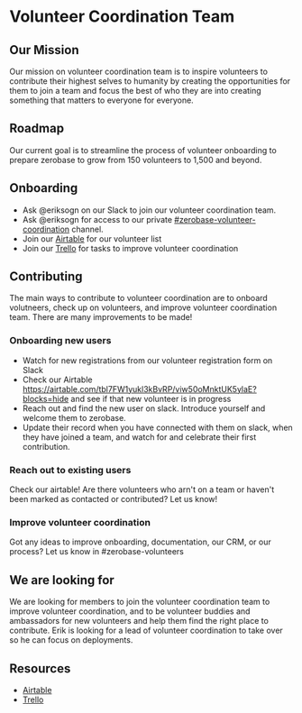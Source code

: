 # Volunteer Coordination Team

## Our Mission
Our mission on volunteer coordination team is to inspire volunteers to contribute their highest selves to humanity by creating the opportunities for them to join a team and focus the best of who they are into creating something that matters to everyone for everyone.

## Roadmap
Our current goal is to streamline the process of volunteer onboarding to prepare zerobase to grow from 150 volunteers to 1,500 and beyond.

## Onboarding
* Ask @eriksogn on our Slack to join our volunteer coordination team.
* Ask @eriksogn for access to our private [#zerobase-volunteer-coordination](https://necsi-edu.slack.com/archives/G0104HE1JP4) channel.
* Join our [Airtable](https://airtable.com/tbl7FW1yukl3kBvRP/viw5k8lpO4iJ4T2iJ) for our volunteer list
* Join our [Trello](https://trello.com/b/0iffx6o6/volunteer-coordination) for tasks to improve volunteer coordination

## Contributing

The main ways to contribute to volunteer coordination are to onboard volutneers, check up on volunteers, and improve volunteer coordination team. There are many improvements to be made!

### Onboarding new users
* Watch for new registrations from our volunteer registration form on Slack
* Check our Airtable https://airtable.com/tbl7FW1yukl3kBvRP/viw50oMnktUK5ylaE?blocks=hide and see if that new volunteer is in progress
* Reach out and find the new user on slack. Introduce yourself and welcome them to zerobase.
* Update their record when you have connected with them on slack, when they have joined a team, and watch for and celebrate their first contribution.

### Reach out to existing users
Check our airtable! Are there volunteers who arn't on a team or haven't been marked as contacted or contributed? Let us know!

### Improve volunteer coordination
Got any ideas to improve onboarding, documentation, our CRM, or our process? Let us know in #zerobase-volunteers

## We are looking for
We are looking for members to join the volunteer coordination team to improve volunteer coordination, and to be volunteer buddies and ambassadors for new volunteers and help them find the right place to contribute. Erik is looking for a lead of volunteer coordination to take over so he can focus on deployments.

## Resources
* [Airtable](https://airtable.com/tbl7FW1yukl3kBvRP/viw5k8lpO4iJ4T2iJ)
* [Trello](https://trello.com/b/0iffx6o6/volunteer-coordination)
